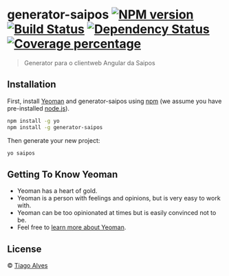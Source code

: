 # generator-saipos [![NPM version][npm-image]][npm-url] [![Build Status][travis-image]][travis-url] [![Dependency Status][daviddm-image]][daviddm-url] [![Coverage percentage][coveralls-image]][coveralls-url]
> Generator para o clientweb Angular da Saipos

## Installation

First, install [Yeoman](http://yeoman.io) and generator-saipos using [npm](https://www.npmjs.com/) (we assume you have pre-installed [node.js](https://nodejs.org/)).

```bash
npm install -g yo
npm install -g generator-saipos
```

Then generate your new project:

```bash
yo saipos
```

## Getting To Know Yeoman

 * Yeoman has a heart of gold.
 * Yeoman is a person with feelings and opinions, but is very easy to work with.
 * Yeoman can be too opinionated at times but is easily convinced not to be.
 * Feel free to [learn more about Yeoman](http://yeoman.io/).

## License

 © [Tiago Alves]()


[npm-image]: https://badge.fury.io/js/generator-saipos.svg
[npm-url]: https://npmjs.org/package/generator-saipos
[travis-image]: https://travis-ci.org/Saipos/generator-saipos.svg?branch=master
[travis-url]: https://travis-ci.org/Saipos/generator-saipos
[daviddm-image]: https://david-dm.org/Saipos/generator-saipos.svg?theme=shields.io
[daviddm-url]: https://david-dm.org/Saipos/generator-saipos
[coveralls-image]: https://coveralls.io/repos/Saipos/generator-saipos/badge.svg
[coveralls-url]: https://coveralls.io/r/Saipos/generator-saipos
